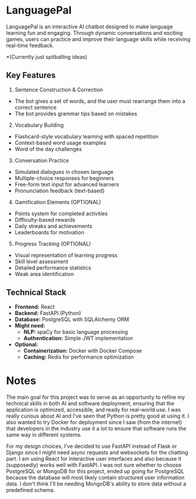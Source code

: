 # LanguagePal
LanguagePal is an interactive AI chatbot designed to make language learning fun and engaging. Through dynamic conversations and exciting games, users can practice and improve their language skills while receiving real-time feedback.

*(Currently just spitballing ideas)

## Key Features
1. Sentence Construction & Correction
- The bot gives a set of words, and the user must rearrange them into a correct sentence
- The bot provides grammar tips based on mistakes

2. Vocabulary Building
- Flashcard-style vocabulary learning with spaced repetition
- Context-based word usage examples
- Word of the day challenges

3. Conversation Practice
- Simulated dialogues in chosen language
- Multiple-choice responses for beginners
- Free-form text input for advanced learners
- Pronunciation feedback (text-based)

4. Gamification Elements (OPTIONAL)
- Points system for completed activities
- Difficulty-based rewards
- Daily streaks and achievements
- Leaderboards for motivation

5. Progress Tracking (OPTIONAL)
- Visual representation of learning progress
- Skill level assessment
- Detailed performance statistics
- Weak area identification

## Technical Stack
- **Frontend:** React  
- **Backend:** FastAPI (Python)  
- **Database:** PostgreSQL with SQLAlchemy ORM  
- **Might need:**  
  - **NLP:** spaCy for basic language processing  
  - **Authentication:** Simple JWT implementation  
- **Optional:**  
  - **Containerization:** Docker with Docker Compose  
  - **Caching:** Redis for performance optimization  

# Notes
The main goal for this project was to serve as an opportunity to refine my technical skills in both AI and software deployment, ensuring that the application is optimized, accessible, and ready for real-world use. I was really curious about AI and I've seen that Python is pretty good at using it. I also wanted to try Docker for deployment since I saw (from the internet) that developers in the industry use it a lot to ensure that software runs the same way in different systems. 

For my design choices, I've decided to use FastAPI instead of Flask or Django since I might need async requests and websockets for the chatting part. I am using React for interactive user interfaces and also because it (supposedly) works well with FastAPI. I was not sure whether to choose PostgreSQL or MongoDB for this project, ended up going for PostgreSQL because the database will most likely contain structured user information data. I don't think I'll be needing MongoDB's ability to store data without a predefined schema.